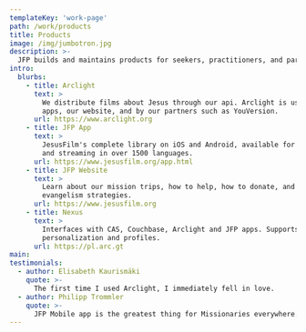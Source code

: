 ```yaml
---
templateKey: 'work-page'
path: /work/products
title: Products
image: /img/jumbotron.jpg
description: >-
  JFP builds and maintains products for seekers, practitioners, and partners. Each product supports our mission, vision and values.
intro:
  blurbs:
    - title: Arclight
      text: >
        We distribute films about Jesus through our api. Arclight is used by our
        apps, our website, and by our partners such as YouVersion.
      url: https://www.arclight.org
    - title: JFP App
      text: >
        JesusFilm's complete library on iOS and Android, available for download
        and streaming in over 1500 languages.
      url: https://www.jesusfilm.org/app.html
    - title: JFP Website
      text: >
        Learn about our mission trips, how to help, how to donate, and
        evangelism strategies.
      url: https://www.jesusfilm.org
    - title: Nexus
      text: >
        Interfaces with CAS, Couchbase, Arclight and JFP apps. Supports
        personalization and profiles.
      url: https://pl.arc.gt
main:
testimonials:
  - author: Elisabeth Kaurismäki
    quote: >-
      The first time I used Arclight, I immediately fell in love.
  - author: Philipp Trommler
    quote: >-
      JFP Mobile app is the greatest thing for Missionaries everywhere. Every tongue, every nation.
---
```

